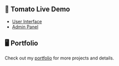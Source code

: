 ## 🚀 Tomato Live Demo
- [User Interface](https://tomato-sohan.vercel.app/)
- [Admin Panel](https://tomatoadmin.vercel.app/)

## 🖥️ Portfolio
Check out my [portfolio](https://sohan-das-portfolio.vercel.app/) for more projects and details.


